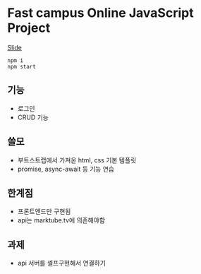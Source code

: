 # Fast campus Online JavaScript Project

[Slide](https://slides.com/woongjae/fc-javascript)

```
npm i
npm start
```

## 기능 
- 로그인
- CRUD 기능

## 쓸모
- 부트스트랩에서 가져온 html, css 기본 템플릿
- promise, async-await 등 기능 연습

## 한계점
- 프론트엔드만 구현됨
- api는 marktube.tv에 의존해야함

## 과제
- api 서버를 셀프구현해서 연결하기
